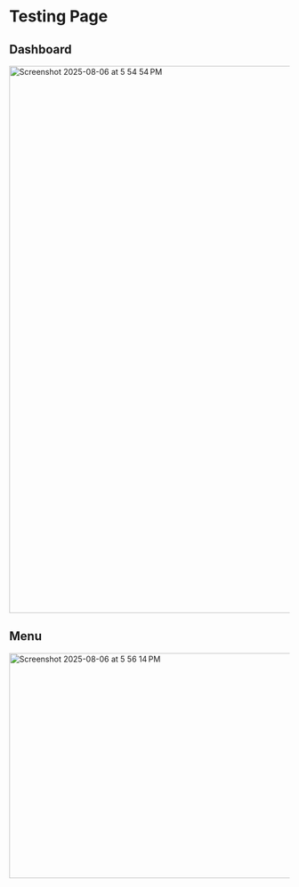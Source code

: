 # Testing Page

## Dashboard
<img width="1512" height="982" alt="Screenshot 2025-08-06 at 5 54 54 PM" src="https://github.com/user-attachments/assets/a5a1108b-b10c-4bd2-9561-52184c133b4a" />

## Menu
<img width="1097" height="404" alt="Screenshot 2025-08-06 at 5 56 14 PM" src="https://github.com/user-attachments/assets/a024b266-c316-42bd-b6b5-23f933728203" />


